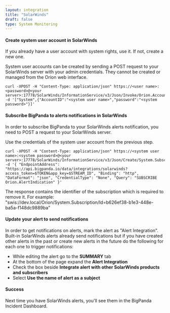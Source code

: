 ```yaml
---
layout: integration 
title: "SolarWinds"
draft: false
type: System Monitoring
---
```


#### Create system user account in SolarWinds

If you already have a user account with system rights, use it. If not, create a new one.

System user accounts can be created by sending a POST request to your SolarWinds server with your admin credentials. They cannot be created or managed from the Orion web interface.

    curl -XPOST -H "Content-Type: application/json" https://<user name>:<password>@<your server>:17778/SolarWinds/InformationService/v3/Json/Invoke/Orion.Accounts/CreateAccount -d '["System",{"AccountID":"<system user name>","password":"<system password>"}]'

<!-- section-separator -->

#### Subscribe BigPanda to alerts notifications in SolarWinds

In order to subscribe BigPanda to your SolarWinds alerts notification, you need to POST a request to your SolarWinds server.

Use the credentials of the system user account from the previous step.

    curl -XPOST -H "Content-Type: application/json" https://<system user name>:<system password>@<your server>:17778/SolarWinds/InformationService/v3/Json/Create/System.Subscription -d '{ "EndpointAddress": "https://api.bigpanda.io/data/integrations/solarwinds?access_token=$TOKEN&app_key=$STREAM_ID", "Binding": "http", "DataFormat": "json", "CredentialType": "None", "Query": "SUBSCRIBE Orion.AlertIndication" }'

The response contains the identifier of the subscription which is required to remove it. For example: "swis://dev.local/Orion/System.Subscription/Id=b626ef38-b1e3-448e-ba5a-f148dc9889ba"

<!-- section-separator -->

#### Update your alert to send notifications

In order to get notifications on alerts, mark the alert as "Alert Integration". Built-in SolarWinds alerts already send notifications but if you have created other alerts in the past or create new alerts in the future do the following for each one to trigger notifications:

* While editing the alert go to the **SUMMARY** tab
* At the bottom of the page expand the **Alert Integration**
* Check the box beside **Integrate alert with other SolarWinds products and subscribers**
* Select **Use the name of alert as a subject**

<!-- section-separator -->

#### Success
Next time you have SolarWinds alerts, you'll see them in the BigPanda Incident Dashboard.

